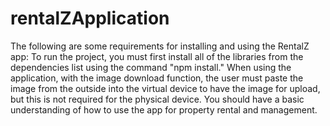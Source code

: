 # rentalZApplication
The following are some requirements for installing and using the RentalZ app:
To run the project, you must first install all of the libraries from the dependencies list using the command "npm install."
When using the application, with the image download function, the user must paste the image from the outside into the virtual device to have the image for upload, but this is not required for the physical device.
You should have a basic understanding of how to use the app for property rental and management.
